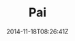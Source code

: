 ---
title: "Pai"
date: 2014-11-18T08:26:41Z
draft: false
description: ""
hasGallery: true
type: post
region: "Asia (Southeast)"
country: "Thailand"
thumbnail: "pai-4.jpg"
---